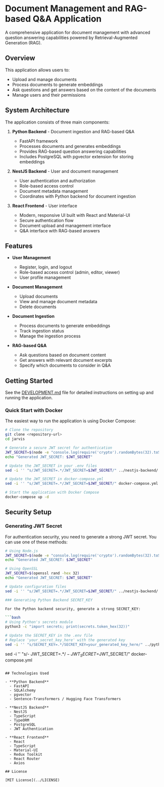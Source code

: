 # Document Management and RAG-based Q&A Application

A comprehensive application for document management with advanced question answering capabilities powered by Retrieval-Augmented Generation (RAG).

## Overview

This application allows users to:

- Upload and manage documents
- Process documents to generate embeddings
- Ask questions and get answers based on the content of the documents
- Manage users and their permissions

## System Architecture

The application consists of three main components:

1. **Python Backend** - Document ingestion and RAG-based Q&A
   - FastAPI framework
   - Processes documents and generates embeddings
   - Provides RAG-based question answering capabilities
   - Includes PostgreSQL with pgvector extension for storing embeddings

2. **NestJS Backend** - User and document management
   - User authentication and authorization
   - Role-based access control
   - Document metadata management
   - Coordinates with Python backend for document ingestion

3. **React Frontend** - User interface
   - Modern, responsive UI built with React and Material-UI
   - Secure authentication flow
   - Document upload and management interface
   - Q&A interface with RAG-based answers

## Features

- **User Management**
  - Register, login, and logout
  - Role-based access control (admin, editor, viewer)
  - User profile management

- **Document Management**
  - Upload documents
  - View and manage document metadata
  - Delete documents

- **Document Ingestion**
  - Process documents to generate embeddings
  - Track ingestion status
  - Manage the ingestion process

- **RAG-based Q&A**
  - Ask questions based on document content
  - Get answers with relevant document excerpts
  - Specify which documents to consider in Q&A

## Getting Started

See the [DEVELOPMENT.md](./DEVELOPMENT.md) file for detailed instructions on setting up and running the application.

### Quick Start with Docker

The easiest way to run the application is using Docker Compose:

```bash
# Clone the repository
git clone <repository-url>
cd jarvis

# Generate a secure JWT secret for authentication
JWT_SECRET=$(node -e "console.log(require('crypto').randomBytes(32).toString('hex'))")
echo "Generated JWT_SECRET: $JWT_SECRET"

# Update the JWT_SECRET in your .env files
sed -i '' "s/JWT_SECRET=.*/JWT_SECRET=$JWT_SECRET/" ../nestjs-backend/.env

# Update the JWT_SECRET in docker-compose.yml
sed -i '' "s/JWT_SECRET=.*/JWT_SECRET=$JWT_SECRET/" docker-compose.yml

# Start the application with Docker Compose
docker-compose up -d
```

## Security Setup

### Generating JWT Secret

For authentication security, you need to generate a strong JWT secret. You can use one of these methods:

```bash
# Using Node.js
JWT_SECRET=$(node -e "console.log(require('crypto').randomBytes(32).toString('hex'))")
echo "Generated JWT_SECRET: $JWT_SECRET"

# Using OpenSSL
JWT_SECRET=$(openssl rand -hex 32)
echo "Generated JWT_SECRET: $JWT_SECRET"

# Update configuration files
sed -i '' "s/JWT_SECRET=.*/JWT_SECRET=$JWT_SECRET/" ../nestjs-backend/.env

### Generating Python Backend SECRET_KEY

For the Python backend security, generate a strong SECRET_KEY:

```bash
# Using Python's secrets module
python3 -c "import secrets; print(secrets.token_hex(32))"

# Update the SECRET_KEY in the .env file
# Replace 'your_secret_key_here' with the generated key
sed -i '' "s/SECRET_KEY=.*/SECRET_KEY=your_generated_key_here/" ../python-backend/.env
```

sed -i '' "s/- JWT_SECRET=.*$/- JWT_SECRET=$JWT_SECRET/" docker-compose.yml

```

## Technologies Used

- **Python Backend**
  - FastAPI
  - SQLAlchemy
  - pgvector
  - Sentence-Transformers / Hugging Face Transformers

- **NestJS Backend**
  - NestJS
  - TypeScript
  - TypeORM
  - PostgreSQL
  - JWT Authentication

- **React Frontend**
  - React
  - TypeScript
  - Material-UI
  - Redux Toolkit
  - React Router
  - Axios

## License

[MIT License](../LICENSE)
